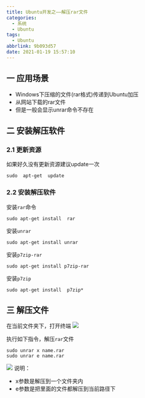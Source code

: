 ```yaml
---
title: Ubuntu开发之——解压rar文件
categories:
  - 系统
  - Ubuntu
tags:
  - Ubuntu
abbrlink: 9b093d57
date: 2021-01-19 15:57:10
---
```

## 一 应用场景

* Windows下压缩的文件(rar格式)传递到Ubuntu加压
* 从网站下载的rar文件
* 但是一般会显示unrar命令不存在

<!--more-->

## 二 安装解压软件

### 2.1 更新资源

如果好久没有更新资源建议update一次

```
sudo  apt-get  update  
```

### 2.2 安装解压软件

安装`rar`命令

```
sudo apt-get install  rar
```

安装`unrar`

```
sudo apt-get install unrar
```

安装`p7zip-rar`

```
sudo apt-get install p7zip-rar
```

安装`p7zip`

```
sudo apt-get install  p7zip*
```

## 三 解压文件

在当前文件夹下，打开终端
![][1]

执行如下指令，解压`rar`文件

```
sudo unrar x name.rar
sudo unrar e name.rar
```
![][2]
说明：

* x参数是解压到一个文件夹内
* e参数是把里面的文件都解压到当前路径下




[1]:https://cdn.jsdelivr.net/gh/PGzxc/CDN/blog-linux/ubuntu-rar-open-terminal.png
[2]:https://cdn.jsdelivr.net/gh/PGzxc/CDN/blog-linux/ubuntu-rar-unzip-x-commond.png